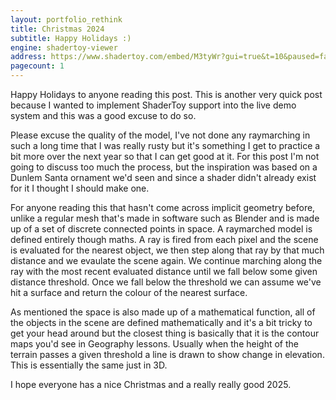 ```yaml
---
layout: portfolio_rethink
title: Christmas 2024
subtitle: Happy Holidays :)
engine: shadertoy-viewer
address: https://www.shadertoy.com/embed/M3tyWr?gui=true&t=10&paused=false&muted=false
pagecount: 1
---
```


<div markdown="1" class="pagnated-page-wrapper" data-page-index="0">

Happy Holidays to anyone reading this post. This is another very quick post because I wanted to implement ShaderToy support into the live demo system and this was a good excuse to do so. 

Please excuse the quality of the model, I've not done any raymarching in such a long time that I was really rusty but it's something I get to practice a bit more over the next year so that I can get good at it. For this post I'm not going to discuss too much the process, but the inspiration was based on a Dunlem Santa ornament we'd seen and since a shader didn't already exist for it I thought I should make one.

For anyone reading this that hasn't come across implicit geometry before, unlike a regular mesh that's made in software such as Blender and is made up of a set of discrete connected points in space. A raymarched model is defined entirely though maths. A ray is fired from each pixel and the scene is evaluated for the nearest object, we then step along that ray by that much distance and we evaulate the scene again. We continue marching along the ray with the most recent evaluated distance until we fall below some given distance threshold. Once we fall below the threshold we can assume we've hit a surface and return the colour of the nearest surface.

As mentioned the space is also made up of a mathematical function, all of the objects in the scene are defined mathematically and it's a bit tricky to get your head around but the closest thing is basically that it is the contour maps you'd see in Geography lessons. Usually when the height of the terrain passes a given threshold a line is drawn to show change in elevation. This is essentially the same just in 3D.

I hope everyone has a nice Christmas and a really really good 2025. 

</div>